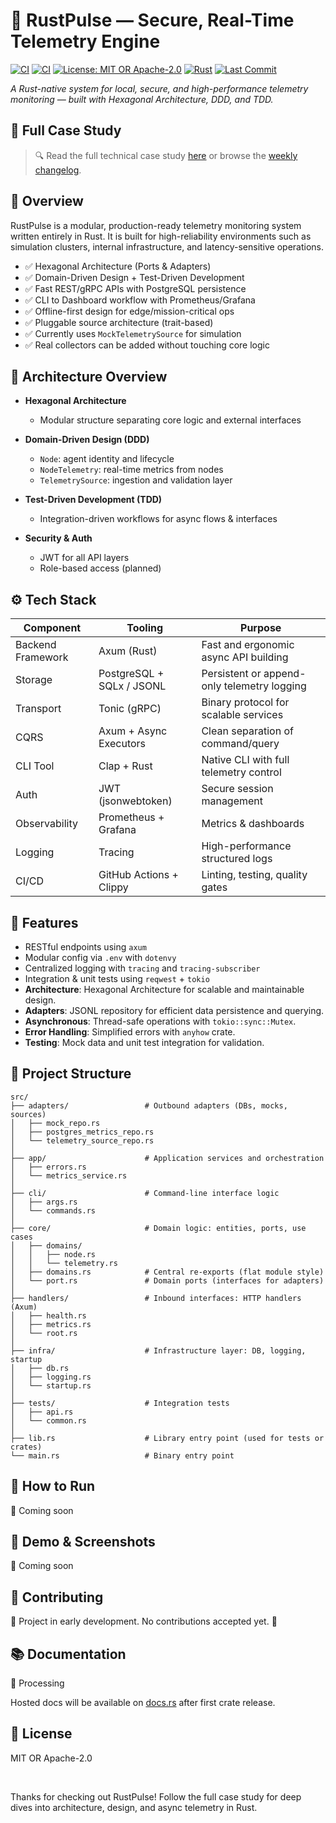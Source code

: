 # 🚀 RustPulse — Secure, Real-Time Telemetry Engine
[![CI](https://github.com/vinecksie/rustpulse/actions/workflows/ci.yml/badge.svg)](https://github.com/vinecksie/rustpulse/actions)
[![CI](https://github.com/vinecksie/rustpulse/actions/workflows/audit.yml/badge.svg)](https://github.com/vinecksie/rustpulse/actions)
[![License: MIT OR Apache-2.0](https://img.shields.io/badge/license-MIT%20OR%20Apache--2.0-blue)](./LICENSE)
[![Rust](https://img.shields.io/badge/rust-stable-orange)](https://www.rust-lang.org/)
[![Last Commit](https://img.shields.io/github/last-commit/vinecksie/rustpulse)](https://github.com/vinecksie/rustpulse)


*A Rust-native system for local, secure, and high-performance telemetry monitoring — built with Hexagonal Architecture, DDD, and TDD.*

## 📖 Full Case Study

> 🔍 Read the full technical case study [here](https://vinecksie.super.site/) or browse the [weekly changelog](https://github.com/VinEckSie/rust-weekly-changelog).


## 📡 Overview

RustPulse is a modular, production-ready telemetry monitoring system written entirely in Rust. It is built for high-reliability environments such as simulation clusters, internal infrastructure, and latency-sensitive operations.

- ✅ Hexagonal Architecture (Ports & Adapters)
- ✅ Domain-Driven Design + Test-Driven Development
- ✅ Fast REST/gRPC APIs with PostgreSQL persistence
- ✅ CLI to Dashboard workflow with Prometheus/Grafana
- ✅ Offline-first design for edge/mission-critical ops
- ✅ Pluggable source architecture (trait-based)
- ✅ Currently uses `MockTelemetrySource` for simulation
- ✅ Real collectors can be added without touching core logic

<!--
## 🌐 Live Demo

🚧 Coming soon – Will be available at:  
👉 [https://demo.rustpulse.io](https://demo.rustpulse.io)
-->

## 🧱 Architecture Overview

- **Hexagonal Architecture**
    - Modular structure separating core logic and external interfaces

- **Domain-Driven Design (DDD)**
    - `Node`: agent identity and lifecycle
    - `NodeTelemetry`: real-time metrics from nodes
    - `TelemetrySource`: ingestion and validation layer

- **Test-Driven Development (TDD)**
    - Integration-driven workflows for async flows & interfaces

- **Security & Auth**
    - JWT for all API layers
    - Role-based access (planned)

## ⚙️ Tech Stack

| Component | Tooling | Purpose |
|----------|---------|---------|
| Backend Framework | Axum (Rust) | Fast and ergonomic async API building |
| Storage | PostgreSQL + SQLx / JSONL | Persistent or append-only telemetry logging |
| Transport | Tonic (gRPC) | Binary protocol for scalable services |
| CQRS | Axum + Async Executors | Clean separation of command/query |
| CLI Tool | Clap + Rust | Native CLI with full telemetry control |
| Auth | JWT (jsonwebtoken) | Secure session management |
| Observability | Prometheus + Grafana | Metrics & dashboards |
| Logging | Tracing | High-performance structured logs |
| CI/CD | GitHub Actions + Clippy | Linting, testing, quality gates |


## 🔧 Features
- RESTful endpoints using `axum`
- Modular config via `.env` with `dotenvy`
- Centralized logging with `tracing` and `tracing-subscriber`
- Integration & unit tests using `reqwest` + `tokio`
- **Architecture**: Hexagonal Architecture for scalable and maintainable design.
- **Adapters**: JSONL repository for efficient data persistence and querying.
- **Asynchronous**: Thread-safe operations with `tokio::sync::Mutex`.
- **Error Handling**: Simplified errors with `anyhow` crate.
- **Testing**: Mock data and unit test integration for validation.

## 📁 Project Structure

```
src/
├── adapters/                 # Outbound adapters (DBs, mocks, sources)
│   ├── mock_repo.rs
│   ├── postgres_metrics_repo.rs
│   └── telemetry_source_repo.rs
│
├── app/                      # Application services and orchestration
│   ├── errors.rs
│   └── metrics_service.rs
│
├── cli/                      # Command-line interface logic
│   ├── args.rs
│   └── commands.rs
│
├── core/                     # Domain logic: entities, ports, use cases
│   ├── domains/
│   │   ├── node.rs
│   │   └── telemetry.rs
│   ├── domains.rs            # Central re-exports (flat module style)
│   └── port.rs               # Domain ports (interfaces for adapters)
│
├── handlers/                 # Inbound interfaces: HTTP handlers (Axum)
│   ├── health.rs
│   ├── metrics.rs
│   └── root.rs
│
├── infra/                    # Infrastructure layer: DB, logging, startup
│   ├── db.rs
│   ├── logging.rs
│   └── startup.rs
│
├── tests/                    # Integration tests
│   ├── api.rs
│   └── common.rs
│
├── lib.rs                    # Library entry point (used for tests or crates)
└── main.rs                   # Binary entry point
```

## 🚀 How to Run

🚧 Coming soon

## 📸 Demo & Screenshots

🚧 Coming soon

## 🤝 Contributing

🚧 Project in early development. No contributions accepted yet. 🚧

## 📚 Documentation

🚧 Processing

Hosted docs will be available on [docs.rs](https://docs.rs/rustpulse) after first crate release.

## 📄 License

MIT OR Apache-2.0


<br>

Thanks for checking out RustPulse! Follow the full case study for deep dives into architecture, design, and async telemetry in Rust.



